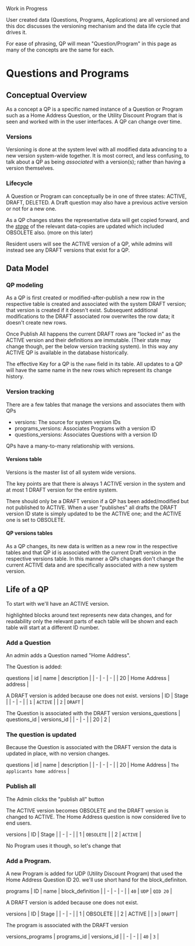 Work in Progress

User created data (Questions, Programs, Applications) are all versioned and this doc discusses the versioning mechanism and the data life cycle that drives it.

For ease of phrasing, QP will mean "Question/Program" in this page as many of the concepts are the same for each.

# Questions and Programs

## Conceptual Overview

As a concept a QP is a specific named instance of a Question or Program such as a Home Address Question, or the Utility Discount Program that is seen and worked with in the user interfaces.  A QP can change over time.

### Versions

Versioning is done at the system level with all modified data advancing to a new version system-wide together.  It is most correct, and less confusing, to talk about a QP as being *associated* with a version(s); rather than having a version themselves.

### Lifecycle

A Question or Program can conceptually be in one of three states: ACTIVE, DRAFT, DELETED.  A Draft question may also have a previous active version or not for a new one.

As a QP changes states the representative data will get copied forward, and the *[stage](https://github.com/seattle-uat/civiform/blob/45631099ef4245f60a98d5ab8cb90178aab7cfb2/universal-application-tool-0.0.1/app/models/LifecycleStage.java#L12)* of the relevant data-copies are updated which included OBSOLETE also. (more on this later)

Resident users will see the ACTIVE version of a QP, while admins will instead see any DRAFT versions that exist for a QP.

## Data Model

### QP modeling

As a QP is first created or modified-after-publish a new row in the respective table is created and associated with the system DRAFT version; that version is created if it doesn't exist.  Subsequent additional modifications to the DRAFT associated row overwrites the row data; it doesn't create new rows.

Once Publish All happens the current DRAFT rows are "locked in" as the ACTIVE version and their definitions are immutable. (Their state may change though, per the below version tracking system).  In this way any ACTIVE QP is available in the database historically.

The effective Key for a QP is the `name` field in its table.  All updates to a QP will have the same name in the new rows which represent its change history.

### Version tracking

There are a few tables that manage the versions and associates them with QPs

* versions: The source for system version IDs
* programs_versions: Associates Programs with a version ID
* questions_versions: Associates Questions with a version ID

QPs have a many-to-many relationship with versions.

#### Versions table

Versions is the master list of all system wide versions.

The key points are that there is always 1 ACTIVE version in the system and at most 1 DRAFT version for the entire system.

There should only be a DRAFT version if a QP has been added/modified but not published to ACTIVE.  When a user "publishes" all drafts the DRAFT version ID state is simply updated to be the ACTIVE one; and the ACTIVE one is set to OBSOLETE.

#### QP versions tables

As a QP changes, its new data is written as a new row in the respective tables and that QP id is associated with the current Draft version in the respective versions table.  In this manner a QPs changes don't change the current ACTIVE data and are specifically associated with a new system version.

## Life of a QP

To start with we'll have an ACTIVE version.

highlighted blocks around text represents new data changes, and for readability only the relevant parts of each table will be shown and each table will start at a different ID number.

### Add a Question

An admin adds a Question named "Home Address".

The Question is added:

questions
| id | name | description |
| - | - | - |
| 20 | Home Address | address |

A DRAFT version is added because one does not exist.
versions
| ID | Stage |
| - | - |
| `1`  | `ACTIVE` | 
| `2`  | `DRAFT` | 

The Question is associated with the DRAFT version
versions_questions
| questions_id | versions_id | 
| - | - |
| 20 | 2 |

### The question is updated

Because the Question is associated with the DRAFT version the data is updated in place, with no version changes.

questions
| id | name | description |
| - | - | - |
| 20 | Home Address | `The applicants home address` |

### Publish all

The Admin clicks the "publish all" button

The ACTIVE version becomes OBSOLETE and the DRAFT version is changed to ACTIVE. The Home Address question is now considered live to end users. 

versions
| ID | Stage |
| - | - |
| 1  | `OBSOLETE` | 
| 2  | `ACTIVE` | 


No Program uses it though, so let's change that

### Add a Program.

A new Program is added for UDP (Utility Discount Program) that used the Home Address Question ID 20.  we'll use short hand for the block_definiton.

programs
| ID | name | block_definition | 
| - | - | - |
| `40` | `UDP` | `QID 20` |


A DRAFT version is added because one does not exist.

versions
| ID | Stage |
| - | - |
| 1  | OBSOLETE | 
| 2  | ACTIVE | 
| `3` | `DRAFT` | 

The program is associated with the DRAFT version

versions_programs
| programs_id | versions_id | 
| - | - |
| `40` | `3` |
